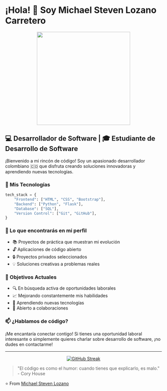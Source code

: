 # ¡Hola! 👋 Soy Michael Steven Lozano Carretero

<div align="center">
  <img src="https://media.giphy.com/media/qgQUggAC3Pfv687qPC/giphy.gif" width="300"/>
</div>

## 💻 Desarrollador de Software | 🎓 Estudiante de Desarrollo de Software

¡Bienvenido a mi rincón de código! Soy un apasionado desarrollador colombiano 🇨🇴 que disfruta creando soluciones innovadoras y aprendiendo nuevas tecnologías.

### 🚀 Mis Tecnologías

```python
tech_stack = {
    "Frontend": ["HTML", "CSS", "Bootstrap"],
    "Backend": ["Python", "Flask"],
    "Database": ["SQL"],
    "Version Control": ["Git", "GitHub"],
}
```

### 🌟 Lo que encontrarás en mi perfil

- 📚 Proyectos de práctica que muestran mi evolución
- 🔓 Aplicaciones de código abierto
- 🔒 Proyectos privados seleccionados
- 💡 Soluciones creativas a problemas reales

### 🎯 Objetivos Actuales

- 🔍 En búsqueda activa de oportunidades laborales
- 📈 Mejorando constantemente mis habilidades
- 🌱 Aprendiendo nuevas tecnologías
- 🤝 Abierto a colaboraciones

### 📫 ¿Hablamos de código?

¡Me encantaría conectar contigo! Si tienes una oportunidad laboral interesante o simplemente quieres charlar sobre desarrollo de software, ¡no dudes en contactarme!

---
<div align="center">
  
  [![GitHub Streak](https://github-readme-streak-stats.herokuapp.com?user=YOUR_GITHUB_USERNAME&theme=dark&hide_border=true)](https://git.io/streak-stats)
  
</div>

> "El código es como el humor: cuando tienes que explicarlo, es malo." - Cory House

⭐️ From [Michael Steven Lozano](https://github.com/YOUR_GITHUB_USERNAME)
